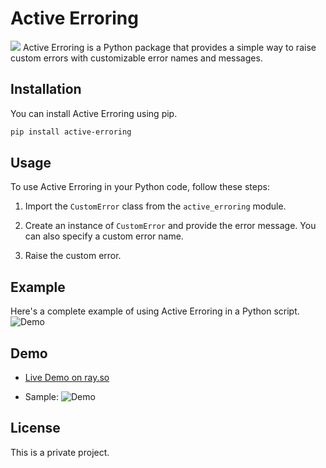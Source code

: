 # Active Erroring
![](https://i.ibb.co/PQ2vjGr/img.png)
Active Erroring is a Python package that provides a simple way to raise custom errors with customizable error names and messages.

## Installation

You can install Active Erroring using pip.
```bash
pip install active-erroring
```
## Usage

To use Active Erroring in your Python code, follow these steps:

1. Import the `CustomError` class from the `active_erroring` module.

2. Create an instance of `CustomError` and provide the error message. You can also specify a custom error name.

3. Raise the custom error.

## Example

Here's a complete example of using Active Erroring in a Python script.
![Demo](https://i.ibb.co/MZSmHPC/ray-so-export-1.png)

## Demo
- [Live Demo on ray.so](https://ray.so/#code=ZnJvbSBhY3RpdmVfZXJyb3JpbmcgaW1wb3J0IEFjdGl2ZUVycm9yaW5nCgpBY3RpdmVFcnJvcmluZy5kcm9wX2Vycm9yKAogICAgZXJyb3JfbmFtZT0iT3VjaCIsCiAgICBtZXNzYWdlPSJTb21ldGhpbmcgd2VudCB3cm9uZyIsCiAgICBmYWtlX2NvZGU9IjEgKyAyID0gNSIsCiAgICBlcnJvcl9saW5lPSIxMDAwMDciLAogICAgcmVsYXRpdmVfcGF0aD1yIkc6XFxHb29nbGUgRHJpdmVcTmFzYVxodXN0b24ucHkiCiAgICApCg&title=Active+Erroring&theme=midnight&darkMode=true&padding=32)


- Sample:
![Demo](https://i.ibb.co/61nDwVh/demo.png)




## License

This is a private project.
